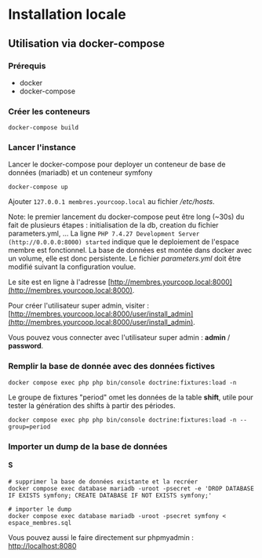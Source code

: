 # Installation locale

## Utilisation via docker-compose

### Prérequis

* docker
* docker-compose


### Créer les conteneurs

```shell
docker-compose build
``` 

### Lancer l'instance

Lancer le docker-compose pour deployer un conteneur de base de données (mariadb) et un conteneur symfony

```shell
docker-compose up
```

Ajouter `127.0.0.1 membres.yourcoop.local` au fichier _/etc/hosts_.

Note: le premier lancement du docker-compose peut être long (~30s) du fait de plusieurs étapes : initialisation de la db, creation du fichier parameters.yml, ... La ligne `PHP 7.4.27 Development Server (http://0.0.0.0:8000) started` indique que le deploiement de l'espace membre est fonctionnel. La base de données est montée dans docker avec un volume, elle est donc persistente. Le fichier _parameters.yml_ doit être modifié suivant la configuration voulue.

Le site est en ligne à l'adresse [http://membres.yourcoop.local:8000](http://membres.yourcoop.local:8000).

Pour créer l'utilisateur super admin, visiter :
[http://membres.yourcoop.local:8000/user/install_admin](http://membres.yourcoop.local:8000/user/install_admin).

Vous pouvez vous connecter avec l'utilisateur super admin :
**admin** / **password**.

### Remplir la base de donnée avec des données fictives

```shell
docker compose exec php php bin/console doctrine:fixtures:load -n
```

Le groupe de fixtures "period" omet les données de la table **shift**, utile pour tester la génération des shifts à partir des périodes.

```shell
docker compose exec php php bin/console doctrine:fixtures:load -n --group=period
```

### Importer un dump de la base de données

#### S

```shell
# supprimer la base de données existante et la recréer
docker compose exec database mariadb -uroot -psecret -e 'DROP DATABASE IF EXISTS symfony; CREATE DATABASE IF NOT EXISTS symfony;'

# importer le dump
docker compose exec database mariadb -uroot -psecret symfony < espace_membres.sql
```

Vous pouvez aussi le faire directement sur phpmyadmin : [http://localhost:8080](http://localhost:8080)
